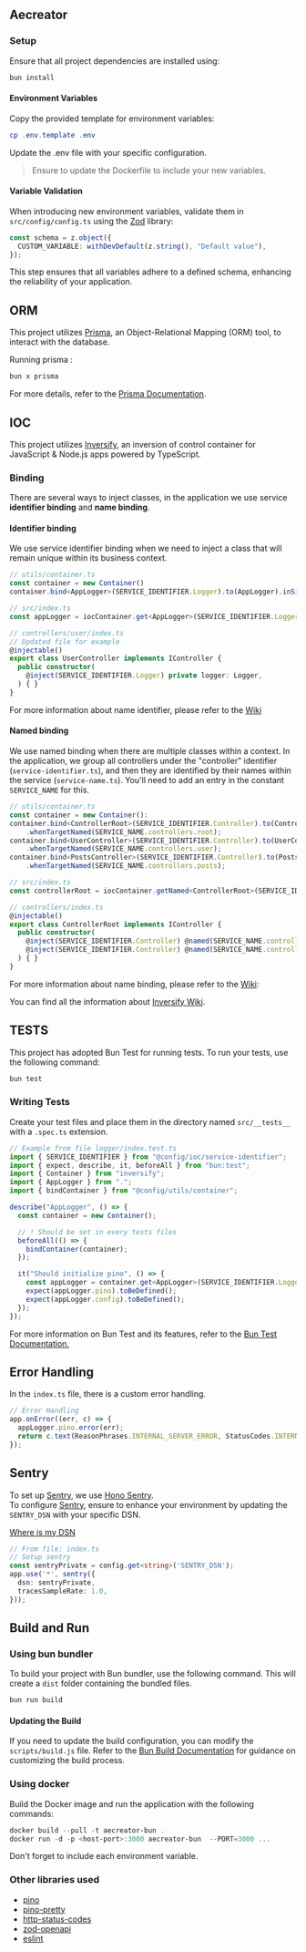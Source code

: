 ## Aecreator

### Setup

Ensure that all project dependencies are installed using:

```powershell
bun install
```

#### Environment Variables

Copy the provided template for environment variables:

```powershell
cp .env.template .env
```

Update the .env file with your specific configuration.

> Ensure to update the Dockerfile to include your new variables.

#### Variable Validation

When introducing new environment variables, validate them in `src/config/config.ts` using the [Zod](https://zod.dev/) library:

```ts
const schema = z.object({
  CUSTOM_VARIABLE: withDevDefault(z.string(), "Default value"),
});
```

This step ensures that all variables adhere to a defined schema, enhancing the reliability of your application.

## ORM

This project utilizes [Prisma](https://www.prisma.io/), an Object-Relational Mapping (ORM) tool, to interact with the database.

Running prisma :

```powershell
bun x prisma
```

For more details, refer to the [Prisma Documentation](https://www.prisma.io/docs).

## IOC

This project utilizes [Inversify](https://inversify.io/), an inversion of control container
for JavaScript & Node.js apps powered by TypeScript.

### Binding
There are several ways to inject classes, in the application we use service <strong>identifier binding</strong> and <strong>name binding</strong>.

#### Identifier binding
We use service identifier binding when we need to inject a class that will remain unique within its business context.
```ts 
// utils/container.ts
const container = new Container()
container.bind<AppLogger>(SERVICE_IDENTIFIER.Logger).to(AppLogger).inSingletonScope();

// src/index.ts
const appLogger = iocContainer.get<AppLogger>(SERVICE_IDENTIFIER.Logger);

// controllers/user/index.ts
// Updated file for example
@injectable()
export class UserController implements IController {
  public constructor(
    @inject(SERVICE_IDENTIFIER.Logger) private logger: Logger,
  ) { }
}
```
For more information about name identifier, please refer to the [Wiki](https://github.com/inversify/InversifyJS/blob/master/wiki/classes_as_id.md)

#### Named binding

We use named binding when there are multiple classes within a context. In the application, we group all controllers under the "controller" identifier (`service-identifier.ts`), and then they are identified by their names within the service (`service-name.ts`). You'll need to add an entry in the constant `SERVICE_NAME` for this.

```ts
// utils/container.ts
const container = new Container():
container.bind<ControllerRoot>(SERVICE_IDENTIFIER.Controller).to(ControllerRoot)
    .whenTargetNamed(SERVICE_NAME.controllers.root);
container.bind<UserController>(SERVICE_IDENTIFIER.Controller).to(UserController)
    .whenTargetNamed(SERVICE_NAME.controllers.user);
container.bind<PostsController>(SERVICE_IDENTIFIER.Controller).to(PostsController)
    .whenTargetNamed(SERVICE_NAME.controllers.posts);

// src/index.ts
const controllerRoot = iocContainer.getNamed<ControllerRoot>(SERVICE_IDENTIFIER.Controller, SERVICE_NAME.controllers.root);

// controllers/index.ts
@injectable()
export class ControllerRoot implements IController {
  public constructor(
    @inject(SERVICE_IDENTIFIER.Controller) @named(SERVICE_NAME.controllers.posts) private postsController: PostsController,
    @inject(SERVICE_IDENTIFIER.Controller) @named(SERVICE_NAME.controllers.user) private userController: UserController,
  ) { }
}
```
For more information about name binding, please refer to the [Wiki](https://github.com/inversify/InversifyJS/blob/master/wiki/named_bindings.md):

You can find all the information about [Inversify Wiki](https://github.com/inversify/InversifyJS/tree/master/wiki).

## TESTS

This project has adopted Bun Test for running tests.
To run your tests, use the following command:

```powershell
bun test
```

### Writing Tests

Create your test files and place them in the directory named `src/__tests__` with a `.spec.ts` extension.

```ts
// Example from file logger/index.test.ts
import { SERVICE_IDENTIFIER } from "@config/ioc/service-identifier";
import { expect, describe, it, beforeAll } from "bun:test";
import { Container } from "inversify";
import { AppLogger } from ".";
import { bindContainer } from "@config/utils/container";

describe("AppLogger", () => {
  const container = new Container();

  // ! Should be set in every tests files
  beforeAll(() => {
    bindContainer(container);
  });

  it("Should initialize pino", () => {
    const appLogger = container.get<AppLogger>(SERVICE_IDENTIFIER.Logger);
    expect(appLogger.pino).toBeDefined();
    expect(appLogger.config).toBeDefined();
  });
});
```

For more information on Bun Test and its features, refer to the [Bun Test Documentation.](https://bun.sh/docs/cli/test)

## Error Handling
In the `index.ts` file, there is a custom error handling.
```ts
// Error Handling
app.onError((err, c) => {
  appLogger.pino.error(err);
  return c.text(ReasonPhrases.INTERNAL_SERVER_ERROR, StatusCodes.INTERNAL_SERVER_ERROR);
});
```

## Sentry

To set up [Sentry](https://sentry.io/welcome/), we use [Hono Sentry](https://github.com/honojs/middleware/tree/main/packages/sentry). \
To configure [Sentry](https://sentry.io/welcome/), ensure to enhance your environment by updating the `SENTRY_DSN` with your specific DSN.

[Where is my DSN](https://forum.sentry.io/t/where-can-i-find-my-dsn/4877/2)

```ts
// From file: index.ts
// Setup sentry
const sentryPrivate = config.get<string>('SENTRY_DSN');
app.use('*', sentry({
  dsn: sentryPrivate,
  tracesSampleRate: 1.0,
}));
```
## Build and Run

### Using bun bundler

To build your project with Bun bundler, use the following command. This will create a `dist` folder containing the bundled files.

```powershell
bun run build
```

#### Updating the Build

If you need to update the build configuration, you can modify the `scripts/build.js` file. Refer to the [Bun Build Documentation](https://bun.sh/docs/bundler) for guidance on customizing the build process.

### Using docker

Build the Docker image and run the application with the following commands:

```powershell
docker build --pull -t aecreator-bun .
docker run -d -p <host-port>:3000 aecreator-bun  --PORT=3000 ...
```

Don't forget to include each environment variable.

### Other libraries used

- [pino](https://github.com/pinojs/pino)
- [pino-pretty](https://github.com/pinojs/pino-pretty)
- [http-status-codes](https://github.com/prettymuchbryce/http-status-codes)
- [zod-openapi](https://github.com/honojs/middleware/tree/main/packages/zod-openapi)
- [eslint](https://eslint.org/)

